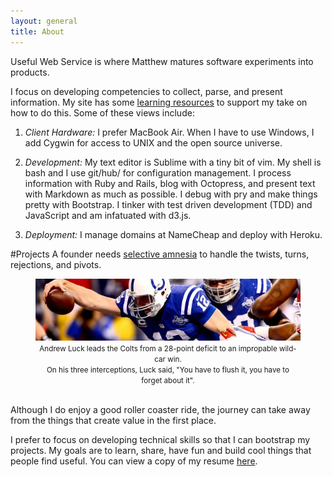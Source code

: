 ```yaml
---
layout: general
title: About
---
```

Useful Web Service is where Matthew matures software experiments into products. 

I focus on developing competencies to collect, parse, and present information. My site has some [learning resources](learn.html) to support my take on how to do this. Some of these views include:

1. *Client Hardware:* I prefer MacBook Air. When I have to use Windows, I add Cygwin for access to UNIX and the open source universe. 

2. *Development:* My text editor is Sublime with a tiny bit of vim. My shell is bash and I use git/hub/ for configuration management. I process information with Ruby and Rails, blog with Octopress, and present text with Markdown as much as possible. I debug with pry and make things pretty with Bootstrap. I tinker with test driven development (TDD) and JavaScript and am infatuated with d3.js.

3. *Deployment:* I manage domains at NameCheap and deploy with Heroku.

#Projects
A founder needs [selective amnesia](http://usatoday.com/story/sports/nfl/2014/01/04/colts-chiefs-wild-card-playoffs-andrew-luck/4321311/) to handle the twists, turns, rejections, and pivots. 

<figure align="center">
  <img src="/static/andrew_12.png">
  <small>Andrew Luck leads the Colts from a 28-point deficit to an impropable wild-car win. <br>On his three interceptions, Luck said, "You have to flush it, you have to forget about it".</small>
</figure>
<br>
Although I do enjoy a good roller coaster ride, the journey can take away from the things that create value in the first place. 

I prefer to focus on developing technical skills so that I can bootstrap my projects. My goals are to learn, share, have fun and build cool things that people find useful. You can view a copy of my resume [here](/resume.html).
